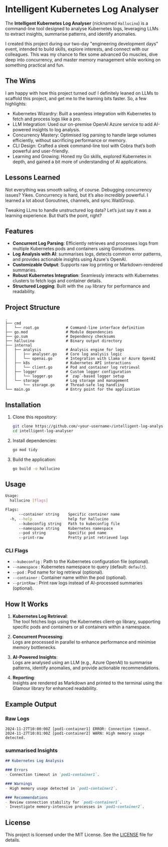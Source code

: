 # Intelligent Kubernetes Log Analyser

The **Intelligent Kubernetes Log Analyser** (nicknamed `Hallucino`) is a command-line tool designed to analyse Kubernetes logs, leveraging LLMs to extract insights, summarise patterns, and identify anomalies.

I created this project during our two-day "engineering development days" event, intended to build skills, explore interests, and connect with our colleagues. This was my chance to flex some advanced Go muscles, dive deep into concurrency, and master memory management while working on something practical and fun.

## The Wins

I am happy with how this project turned out! I definitely leaned on LLMs to scaffold this project, and get me to the learning bits faster. So, a few highlights:

- Kubernetes Wizardry: Built a seamless integration with Kubernetes to fetch and process logs like a pro.
- LLM Integration: Used our on-premise OpenAI Azure service to add AI-powered insights to log analysis.
- Concurrency Mastery: Optimised log parsing to handle large volumes efficiently, without sacrificing performance or memory.
- CLI Design: Crafted a sleek command-line tool with Cobra that’s both powerful and user-friendly.
- Learning and Growing: Honed my Go skills, explored Kubernetes in depth, and gained a bit more of understanding of AI applications.

## Lessons Learned

Not everything was smooth sailing, of course. Debugging concurrency issues? Yikes. Concurrency is hard, but it’s also incredibly powerful. I learned a lot about Goroutines, channels, and sync.WaitGroup.

Tweaking LLms to handle unstructured log data? Let’s just say it was a learning experience. But that’s the point, right?

## Features

- **Concurrent Log Parsing**: Efficiently retrieves and processes logs from multiple Kubernetes pods and containers using Goroutines.
- **Log Analysis with AI**: summarises logs, detects common error patterns, and provides actionable insights using Azure's OpenAI.
- **Customizable Output**: Supports raw log printing or Markdown-rendered summaries.
- **Robust Kubernetes Integration**: Seamlessly interacts with Kubernetes clusters to fetch logs and container details.
- **Structured Logging**: Built with the `zap` library for performance and readability.

## Project Structure

```
.
├── cmd
│   └── root.go            # Command-line interface definition
├── go.mod                 # Module dependencies
├── go.sum                 # Dependency checksums
├── hallucino              # Binary output directory
├── internal
│   ├── analysis           # Analysis engine for logs
│   │   ├── analyser.go    # Core log analysis logic
│   │   └── openai.go      # Integration with Llama or Azure OpenAI
│   ├── k8s                # Kubernetes API interactions
│   │   └── client.go      # Pod and container log retrieval
│   ├── logger             # Custom logger configuration
│   │   └── logger.go      # `zap`-based logger setup
│   └── storage            # Log storage and management
│       └── storage.go     # Thread-safe log handling
└── main.go                # Entry point for the application
```

## Installation

1. Clone this repository:

   ```bash
   git clone https://github.com/<your-username>/intelligent-log-analyser.git
   cd intelligent-log-analyser
   ```

2. Install dependencies:

   ```bash
   go mod tidy
   ```

3. Build the application:

   ```bash
   go build -o hallucino
   ```

## Usage

```bash
Usage:
  hallucino [flags]

Flags:
      --container string    Specific container name
  -h, --help                help for hallucino
      --kubeconfig string   Path to kubeconfig file
      --namespace string    Kubernetes namespace
      --pod string          Specific pod name
      --print-raw           Pretty print retrieved logs

```

### CLI Flags

- `--kubeconfig` : Path to the Kubernetes configuration file (optional).
- `--namespace`  : Kubernetes namespace to query (default: `default`).
- `--pod`        : Pod name for log retrieval (optional).
- `--container`  : Container name within the pod (optional).
- `--printRaw`   : Print raw logs instead of AI-processed summaries (optional).

## How It Works

1. **Kubernetes Log Retrieval**:  
   The tool fetches logs using the Kubernetes client-go library, supporting specific pods and containers or all containers within a namespace.

2. **Concurrent Processing**:  
   Logs are processed in parallel to enhance performance and minimise memory bottlenecks.

3. **AI-Powered Insights**:  
   Logs are analysed using an LLM (e.g., Azure OpenAI) to summarise patterns, identify anomalies, and provide actionable recommendations.

4. **Reporting**:  
   Insights are rendered as Markdown and printed to the terminal using the Glamour library for enhanced readability.

## Example Output

### Raw Logs

```
2024-11-27T10:00:00Z [pod1-container1] ERROR: Connection timeout.
2024-11-27T10:01:00Z [pod1-container2] WARN: High memory usage detected.
```

### summarised Insights

```markdown
## Kubernetes Log Analysis

### Errors
- Connection timeout in `pod1-container1`.

### Warnings
- High memory usage detected in `pod1-container2`.

### Recommendations
- Review connection stability for `pod1-container1`.
- Investigate memory-intensive processes in `pod1-container2`.
```

## License

This project is licensed under the MIT License. See the [LICENSE](LICENSE) file for details.
